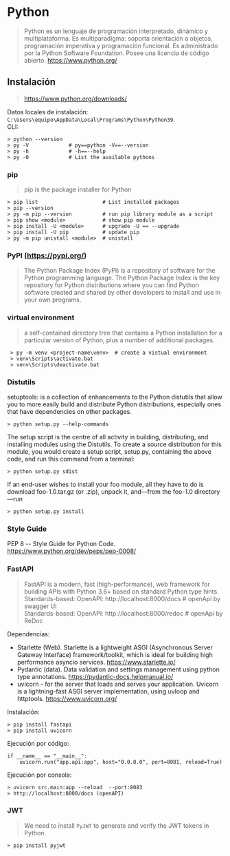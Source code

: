 # Python
> Python es un lenguaje de programación interpretado, dinámico y multiplataforma.
> Es multiparadigma: soporta orientación a objetos, programación imperativa y programación funcional.
> Es administrado por la Python Software Foundation. Posee una licencia de código abierto. https://www.python.org/

## Instalación
> https://www.python.org/downloads/   

Datos locales de instalación: `C:\Users\equipo\AppData\Local\Programs\Python\Python39`.   
CLI:   

    > python --version
    > py -V             # py==python -V==--version
	> py -h             # -h==--help
	> py -0             # List the available pythons

### pip
> pip is the package installer for Python

    > pip list                     # List installed packages
    > pip --version
    > py -m pip --version          # run pip library module as a script
    > pip show <module>            # show pip module
    > pip install -U <module>      # upgrade -U == --upgrade
	> pip install -U pip           # update pip  
	> py -m pip unistall <module>  # unistall

### PyPI (https://pypi.org/)
> The Python Package Index (PyPI) is a repository of software for the Python programming language.
The Python Package Index is the key repository for Python distributions 
where you can find Python software created and shared by other developers to install and use in your own programs.

### virtual environment
> a self-contained directory tree that contains a Python installation for a particular version of Python, 
plus a number of additional packages.

     > py -m venv <project-name\venv>  # create a vistual environment
	 > venv\Scripts\activate.bat
	 > venv\Scripts\deactivate.bat

### Distutils
setuptools: is a collection of enhancements to the Python distutils that allow you to more easily build and distribute Python distributions, 
especially ones that have dependencies on other packages.

    > python setup.py --help-commands
The setup script is the centre of all activity in building, distributing, and installing modules using the Distutils.
To create a source distribution for this module, you would create a setup script, setup.py, containing the above code, 
and run this command from a terminal:

    > python setup.py sdist
If an end-user wishes to install your foo module, all they have to do is download foo-1.0.tar.gz (or .zip),
unpack it, and—from the foo-1.0 directory—run

    > python setup.py install

### Style Guide

PEP 8 -- Style Guide for Python Code. https://www.python.org/dev/peps/pep-0008/

### FastAPI
> FastAPI is a modern, fast (high-performance), web framework for building APIs with Python 3.6+ based on standard Python type hints.
> Standards-based: OpenAPI: http://localhost:8000/docs  # openApi by swagger UI   
> Standards-based: OpenAPI: http://localhost:8000/redoc   # openApi by ReDoc   

Dependencias:
* Starlette (Web). Starlette is a lightweight ASGI (Asynchronous Server Gateway Interface) framework/toolkit, which is ideal for building high performance asyncio services. https://www.starlette.io/
* Pydantic (data). Data validation and settings management using python type annotations. https://pydantic-docs.helpmanual.io/
* uvicorn - for the server that loads and serves your application. Uvicorn is a lightning-fast ASGI server implementation, using uvloop and httptools. https://www.uvicorn.org/

Instalación:

    > pip install fastapi
    > pip install uvicorn

Ejecución por código:

    if __name__ == "__main__":
        uvicorn.run("app.api:app", host="0.0.0.0", port=8081, reload=True)
        
Ejecución por consola:

    > uvicorn src.main:app --reload  --port:8083
    > http://localhost:8000/docs (openAPI)

### JWT
> We need to install `PyJWT` to generate and verify the JWT tokens in Python.

    > pip install pyjwt